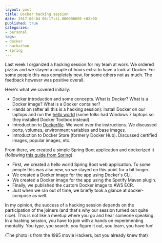 ```yaml
---
layout: post
title: Docker hacking session
date: 2017-06-04 06:17:41.000000000 +02:00
published: true
categories:
- personal
tags:
- docker
- hackathon
- spring
---
```


Last week I organized a hacking session for my team at work. We ordered pizzas and we stayed a couple of hours extra to have a look at Docker. For some people this was completely new, for some others not as much. The feedback however was positive overall.

Here's what we covered initially:
<ul>
<li>Docker introduction and some concepts. What is Docker? What is a Docker image? What is a Docker container?</li>
<li>Hands on (after all this is a hacking session): Install Docker on our laptops and run the <a href="https://docs.docker.com/get-started/#setup" target="_blank" rel="noopener noreferrer">hello world</a> (some folks had Windows 7 laptops so they installed Docker Toolbox instead).</li>
<li>Introduction to <a href="https://docs.docker.com/get-started/part2/#define-a-container-with-a-dockerfile" target="_blank" rel="noopener noreferrer">Dockerfile</a>. We went over the instructions. We discussed ports, volumes, environment variables and base images.</li>
<li>Introduction to Docker Store (formerly Docker Hub). Discussed certified images, popular images, etc.</li>
</ul>

From there, we created a simple Spring Boot application and dockerized it (following <a href="https://spring.io/guides/gs/spring-boot-docker/" target="_blank" rel="noopener noreferrer">this guide from Spring</a>):
<ul>
<li>First, we created a hello world Spring Boot web application. To some people this was also new, so we stayed on this point for a bit longer.</li>
<li>We created a Docker image for the app using Docker's CLI.</li>
<li>We created a Docker image for the app using the Spotify Maven plugin.</li>
<li>Finally, we published the custom Docker image to AWS ECR.</li>
<li>Just when we ran out of time, we briefly took a glance at docker-compose as well.</li>
</ul>

In my opinion, the success of a hacking session depends on the participation of the joiners (and that's why our session turned out quite nice). This is not like a meetup where you go and hear someone speaking. In a hacking session, you have to join with a hands on experimenting mentality. You type, you search, you figure it out, you learn, you have fun!

(The photo is from the 1995 movie Hackers, but you already knew that)
